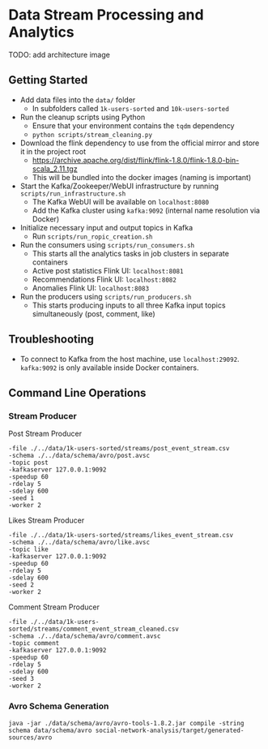 # Data Stream Processing and Analytics

TODO: add architecture image

## Getting Started

- Add data files into the `data/` folder
  - In subfolders called `1k-users-sorted` and `10k-users-sorted`
- Run the cleanup scripts using Python
  - Ensure that your environment contains the `tqdm` dependency
  - `python scripts/stream_cleaning.py`
- Download the flink dependency to use from the official mirror and store it in the project root
  - https://archive.apache.org/dist/flink/flink-1.8.0/flink-1.8.0-bin-scala_2.11.tgz
  - This will be bundled into the docker images (naming is important)
- Start the Kafka/Zookeeper/WebUI infrastructure by running `scripts/run_infrastructure.sh`
  - The Kafka WebUI will be available on `localhost:8080`
  - Add the Kafka cluster using `kafka:9092` (internal name resolution via Docker)
- Initialize necessary input and output topics in Kafka
  - Run `scripts/run_ropic_creation.sh`
- Run the consumers using `scripts/run_consumers.sh`
  - This starts all the analytics tasks in job clusters in separate containers
  - Active post statistics Flink UI: `localhost:8081`
  - Recommendations Flink UI: `localhost:8082`
  - Anomalies Flink UI: `localhost:8083`
- Run the producers using `scripts/run_producers.sh`
  - This starts producing inputs to all three Kafka input topics simultaneously (post, comment, like)

## Troubleshooting

- To connect to Kafka from the host machine, use `localhost:29092`. `kafka:9092` is only available inside Docker containers.

## Command Line Operations

### Stream Producer

Post Stream Producer

```
-file ./../data/1k-users-sorted/streams/post_event_stream.csv
-schema ./../data/schema/avro/post.avsc
-topic post
-kafkaserver 127.0.0.1:9092
-speedup 60
-rdelay 5
-sdelay 600
-seed 1
-worker 2
```

Likes Stream Producer

```
-file ./../data/1k-users-sorted/streams/likes_event_stream.csv
-schema ./../data/schema/avro/like.avsc
-topic like
-kafkaserver 127.0.0.1:9092
-speedup 60
-rdelay 5
-sdelay 600
-seed 2
-worker 2
```

Comment Stream Producer

```
-file ./../data/1k-users-sorted/streams/comment_event_stream_cleaned.csv
-schema ./../data/schema/avro/comment.avsc
-topic comment
-kafkaserver 127.0.0.1:9092
-speedup 60
-rdelay 5
-sdelay 600
-seed 3
-worker 2
```

### Avro Schema Generation
```
java -jar ./data/schema/avro/avro-tools-1.8.2.jar compile -string schema data/schema/avro social-network-analysis/target/generated-sources/avro
```
